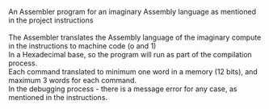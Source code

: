 An Assembler program for an imaginary Assembly language as mentioned in the project instructions
<br/>
<br/>
The Assembler translates the Assembly language of the imaginary compute in the instructions to machine code (o and 1)
<br/>
In a Hexadecimal base, so the program will run as part of the compilation process.
<br/>
Each command translated to minimum one word in a memory (12 bits), and maximum 3 words for each command.
<br/>
In the debugging process - there is a message error for any case, as mentioned in the instructions.
